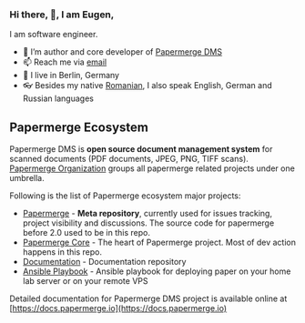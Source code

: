 ### Hi there, 👋, I am Eugen,

I am software engineer.

- 🌱 I’m author and core developer of [Papermerge DMS](https://github.com/ciur/papermerge)
- 📫 Reach me via [email](mailto:eugen@papermerge.com)
- :round_pushpin: I live in Berlin, Germany
- 👓 Besides my native [Romanian](https://en.wikipedia.org/wiki/Romanian_language), I also speak English, German and Russian languages


## Papermerge Ecosystem

Papermerge DMS is **open source document management system** for scanned documents (PDF documents,
JPEG, PNG, TIFF scans). [Papermerge Organization](https://github.com/papermerge) groups all
papermerge related projects under one umbrella.

Following is the list of Papermerge ecosystem major projects:


* [Papermerge](https://github.com/ciur/papermerge) - **Meta repository**, currently used for issues tracking, project visibility and discussions. The source code for papermerge before 2.0 used to be in this repo.
* [Papermerge Core](https://github.com/papermerge/papermerge-core) - The heart of Papermerge project. Most of dev action happens in this repo.
* [Documentation](https://github.com/papermerge/documentation) - Documentation repository
* [Ansible Playbook](https://github.com/papermerge/ansible) - Ansible playbook for deploying paper on your home lab server or on your remote VPS

Detailed documentation for Papermerge DMS project is available online at [https://docs.papermerge.io](https://docs.papermerge.io)
